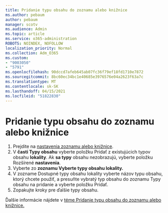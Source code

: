 ```yaml
---
title: Pridanie typu obsahu do zoznamu alebo knižnice
ms.author: pebaum
author: pebaum
manager: scotv
ms.audience: Admin
ms.topic: article
ms.service: o365-administration
ROBOTS: NOINDEX, NOFOLLOW
localization_priority: Normal
ms.collection: Adm_O365
ms.custom:
- "9003050"
- "5791"
ms.openlocfilehash: 90dccd7afeb645ab07fc36f79ef18fd1710e7872
ms.sourcegitcommit: 8bc60ec34bc1e40685e3976576e04a2623f63a7c
ms.translationtype: MT
ms.contentlocale: sk-SK
ms.lasthandoff: 04/15/2021
ms.locfileid: "51822830"
---
```

# <a name="add-a-content-type-to-a-list-or-library"></a>Pridanie typu obsahu do zoznamu alebo knižnice

1. Prejdite na  [nastavenia zoznamu alebo knižnice](https://support.microsoft.com/en-us/office/edit-list-settings-in-sharepoint-online-4d35793b-246e-42a3-990c-563a83795b7f).
2. V  **časti Typy obsahu** vyberte položku Pridať z existujúcich typov obsahu  **lokality**. Ak  **sa typy**  obsahu nezobrazujú, vyberte položku Rozšírené  **nastavenia**.
3. Vyberte zo **zoznamu Vyberte typy obsahu lokality.**
4. V zozname Dostupné typy obsahu lokality vyberte názov typu obsahu, ktorý chcete použiť, a presuňte vybratý typ obsahu do zoznamu Typy obsahu na pridanie a vyberte položku Pridať.
5. Zopakujte kroky pre ďalšie typy obsahu.

Ďalšie informácie nájdete v [téme Pridanie typu obsahu do zoznamu alebo knižnice.](https://support.microsoft.com/en-us/office/add-a-content-type-to-a-list-or-library-917366ae-f7a2-47ad-87a5-9689a1884e60)